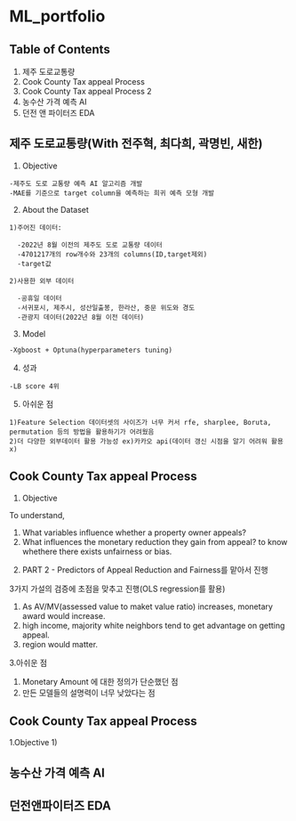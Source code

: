# ML_portfolio

## Table of Contents

 1. 제주 도로교통량 
 2. Cook County Tax appeal Process
 3. Cook County Tax appeal Process 2
 4. 농수산 가격 예측 AI
 5. 던전 앤 파이터즈 EDA
 
## 제주 도로교통량(With 전주혁, 최다희, 곽명빈, 새한)
  1. Objective
    
    -제주도 도로 교통량 예측 AI 알고리즘 개발
    -MAE를 기준으로 target column을 예측하는 희귀 예측 모형 개발
    
  2. About the Dataset
  
    1)주어진 데이터:
    
      -2022년 8월 이전의 제주도 도로 교통량 데이터
      -4701217개의 row개수와 23개의 columns(ID,target제외)
      -target값
      
    2)사용한 외부 데이터
    
      -공휴일 데이터
      -서귀포시, 제주시, 성산일출봉, 한라산, 중문 위도와 경도
      -관광지 데이터(2022년 8월 이전 데이터)
      
  3. Model
   
    -Xgboost + Optuna(hyperparameters tuning)
    
  4. 성과
   
    -LB score 4위
    
  5. 아쉬운 점
   
    1)Feature Selection 데이터셋의 사이즈가 너무 커서 rfe, sharplee, Boruta, permutation 등의 방법을 활용하기가 어려웠음 
    2)더 다양한 외부데이터 활용 가능성 ex)카카오 api(데이터 갱신 시점을 알기 어려워 활용x)

## Cook County Tax appeal Process
  1. Objective
   
   To understand,
   1) What variables influence whether a property owner appeals?
   2) What influences the monetary reduction they gain from appeal?
   to know whethere there exists unfairness or bias.
  
  2. PART 2 - Predictors of Appeal Reduction and Fairness를 맡아서 진행
   
   3가지 가설의 검증에 초점을 맞추고 진행(OLS regression를 활용)
   1) As AV/MV(assessed value to maket value ratio) increases, monetary award would increase.
   2) high income, majority white neighbors tend to get advantage on getting appeal.
   3) region would matter.
   
  3.아쉬운 점
   
   1) Monetary Amount 에 대한 정의가 단순했던 점
   2) 만든 모델들의 설명력이 너무 낮았다는 점
   
## Cook County Tax appeal Process
  1.Objective
   1)
   
   
   
   
   
## 농수산 가격 예측 AI

## 던전앤파이터즈 EDA



